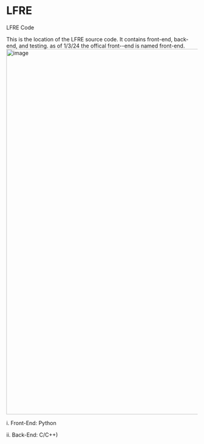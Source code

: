 # LFRE
LFRE Code

This is the location of the LFRE source code. It contains front-end, back-end, and testing.
as of 1/3/24 the  offical front--end is named front-end.
<img width="960" alt="image" src="https://github.com/izukaike/LFRE/assets/117411866/d12b1c15-0224-4627-a386-ed0c50803c2d">






i. Front-End: Python

ii. Back-End: C/C++) 

